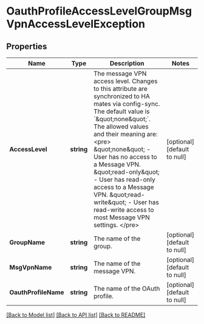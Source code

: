 # OauthProfileAccessLevelGroupMsgVpnAccessLevelException

## Properties
Name | Type | Description | Notes
------------ | ------------- | ------------- | -------------
**AccessLevel** | **string** | The message VPN access level. Changes to this attribute are synchronized to HA mates via config-sync. The default value is &#x60;\&quot;none\&quot;&#x60;. The allowed values and their meaning are:  &lt;pre&gt; \&quot;none\&quot; - User has no access to a Message VPN. \&quot;read-only\&quot; - User has read-only access to a Message VPN. \&quot;read-write\&quot; - User has read-write access to most Message VPN settings. &lt;/pre&gt;  | [optional] [default to null]
**GroupName** | **string** | The name of the group. | [optional] [default to null]
**MsgVpnName** | **string** | The name of the message VPN. | [optional] [default to null]
**OauthProfileName** | **string** | The name of the OAuth profile. | [optional] [default to null]

[[Back to Model list]](../README.md#documentation-for-models) [[Back to API list]](../README.md#documentation-for-api-endpoints) [[Back to README]](../README.md)

